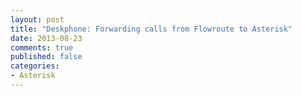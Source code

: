 ```yaml
---
layout: post
title: "Deskphone: Forwarding calls from Flowroute to Asterisk"
date: 2013-08-23
comments: true
published: false
categories:
- Asterisk
---
```

